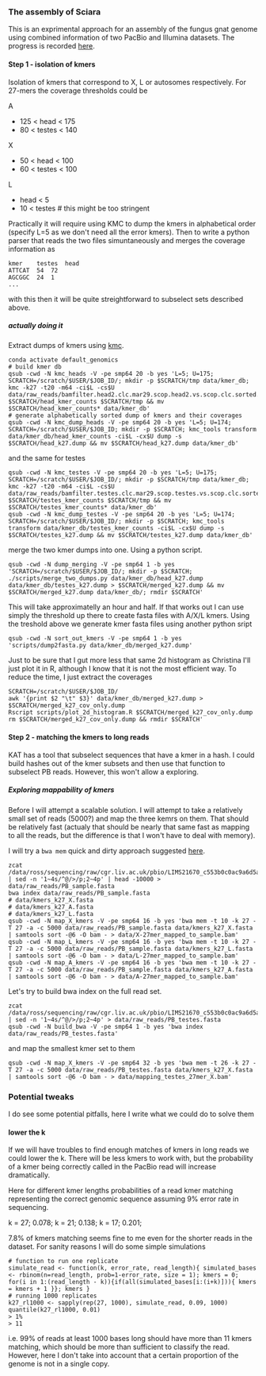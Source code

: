 ### The assembly of Sciara

This is an exprimental approach for an assembly of the fungus gnat genome using combined information of two PacBio and Illumina datasets. The progress is recorded [here](https://github.com/RossLab/projects/1).

#### Step 1 - isolation of kmers

Isolation of kmers that correspond to X, L or autosomes respectively. For 27-mers the coverage thresholds could be

A
 - 125 < head   < 175
 - 80  < testes < 140

X
 - 50  < head   < 100
 - 60  < testes < 100

L
 - head < 5
 - 10 < testes # this might be too stringent


Practically it will require using KMC to dump the kmers in alphabetical order (specify L=5 as we don't need all the error kmers). Then to write a python parser that reads the two files simuntaneously and merges the coverage information as

```
kmer	testes	head
ATTCAT	54	72
AGCGGC  24	1
...
```

with this then it will be quite streightforward to subselect sets described above.

##### actually doing it

Extract dumps of kmers using [kmc](https://github.com/refresh-bio/KMC).

```
conda activate default_genomics
# build kmer db
qsub -cwd -N kmc_heads -V -pe smp64 20 -b yes 'L=5; U=175; SCRATCH=/scratch/$USER/$JOB_ID/; mkdir -p $SCRATCH/tmp data/kmer_db; kmc -k27 -t20 -m64 -ci$L -cs$U data/raw_reads/bamfilter.head2.clc.mar29.scop.head2.vs.scop.clc.sorted.bam.InIn.fq.gz $SCRATCH/head_kmer_counts $SCRATCH/tmp && mv $SCRATCH/head_kmer_counts* data/kmer_db'
# generate alphabetically sorted dump of kmers and their coverages
qsub -cwd -N kmc_dump_heads -V -pe smp64 20 -b yes 'L=5; U=174; SCRATCH=/scratch/$USER/$JOB_ID; mkdir -p $SCRATCH; kmc_tools transform data/kmer_db/head_kmer_counts -ci$L -cx$U dump -s $SCRATCH/head_k27.dump && mv $SCRATCH/head_k27.dump data/kmer_db'
```

and the same for testes

```
qsub -cwd -N kmc_testes -V -pe smp64 20 -b yes 'L=5; U=175; SCRATCH=/scratch/$USER/$JOB_ID/; mkdir -p $SCRATCH/tmp data/kmer_db; kmc -k27 -t20 -m64 -ci$L -cs$U data/raw_reads/bamfilter.testes.clc.mar29.scop.testes.vs.scop.clc.sorted.bam.InIn.fq.gz $SCRATCH/testes_kmer_counts $SCRATCH/tmp && mv $SCRATCH/testes_kmer_counts* data/kmer_db'
qsub -cwd -N kmc_dump_testes -V -pe smp64 20 -b yes 'L=5; U=174; SCRATCH=/scratch/$USER/$JOB_ID/; mkdir -p $SCRATCH; kmc_tools transform data/kmer_db/testes_kmer_counts -ci$L -cx$U dump -s $SCRATCH/testes_k27.dump && mv $SCRATCH/testes_k27.dump data/kmer_db'
```

merge the two kmer dumps into one. Using a python script.

```
qsub -cwd -N dump_merging -V -pe smp64 1 -b yes 'SCRATCH=/scratch/$USER/$JOB_ID/; mkdir -p $SCRATCH; ./scripts/merge_two_dumps.py data/kmer_db/head_k27.dump data/kmer_db/testes_k27.dump > $SCRATCH/merged_k27.dump && mv $SCRATCH/merged_k27.dump data/kmer_db/; rmdir $SCRATCH'
```

This will take approximatelly an hour and half. If that works out I can use simply the threshold up there to create fasta files with A/X/L kmers. Using the treshold above we generate kmer fasta files using another python sript

```
qsub -cwd -N sort_out_kmers -V -pe smp64 1 -b yes 'scripts/dump2fasta.py data/kmer_db/merged_k27.dump'
```

Just to be sure that I gut more less that same 2d histogram as Christina I'll just plot it in R, although I know that it is not the most efficient way. To reduce the time, I just extract the coverages

```
SCRATCH=/scratch/$USER/$JOB_ID/
awk '{print $2 "\t" $3}' data/kmer_db/merged_k27.dump > $SCRATCH/merged_k27_cov_only.dump 
Rscript scripts/plot_2d_histogram.R $SCRATCH/merged_k27_cov_only.dump 
rm $SCRATCH/merged_k27_cov_only.dump && rmdir $SCRATCH'
```

#### Step 2 - matching the kmers to long reads

KAT has a tool that subselect sequences that have a kmer in a hash. I could build hashes out of the kmer subsets and then use that function to subselect PB reads. However, this won't allow a exploring.

##### Exploring mappability of kmers

Before I will attempt a scalable solution. I will attempt to take a relatively small set of reads (5000?) and map the three kemrs on them. That should be relatively fast (actualy that should be nearly that same fast as mapping to all the reads, but the difference is that I won't have to deal with memory).

I will try a `bwa mem` quick and dirty approach suggested [here](https://bioinformatics.stackexchange.com/a/7299/57).

```
zcat /data/ross/sequencing/raw/cgr.liv.ac.uk/pbio/LIMS21670_c553b0c0ac9a6d5a/1/FilteredSubreads/subreads.fastq.gz | sed -n '1~4s/^@/>/p;2~4p' | head -10000 > data/raw_reads/PB_sample.fasta
bwa index data/raw_reads/PB_sample.fasta
# data/kmers_k27_X.fasta
# data/kmers_k27_A.fasta
# data/kmers_k27_L.fasta
qsub -cwd -N map_X_kmers -V -pe smp64 16 -b yes 'bwa mem -t 10 -k 27 -T 27 -a -c 5000 data/raw_reads/PB_sample.fasta data/kmers_k27_X.fasta | samtools sort -@6 -O bam - > data/X-27mer_mapped_to_sample.bam'
qsub -cwd -N map_L_kmers -V -pe smp64 16 -b yes 'bwa mem -t 10 -k 27 -T 27 -a -c 5000 data/raw_reads/PB_sample.fasta data/kmers_k27_L.fasta | samtools sort -@6 -O bam - > data/L-27mer_mapped_to_sample.bam'
qsub -cwd -N map_A_kmers -V -pe smp64 16 -b yes 'bwa mem -t 10 -k 27 -T 27 -a -c 5000 data/raw_reads/PB_sample.fasta data/kmers_k27_A.fasta | samtools sort -@6 -O bam - > data/A-27mer_mapped_to_sample.bam'
```


Let's try to build bwa index on the full read set.

```
zcat /data/ross/sequencing/raw/cgr.liv.ac.uk/pbio/LIMS21670_c553b0c0ac9a6d5a/1/FilteredSubreads/subreads.fastq.gz | sed -n '1~4s/^@/>/p;2~4p' > data/raw_reads/PB_testes.fasta
qsub -cwd -N build_bwa -V -pe smp64 1 -b yes 'bwa index data/raw_reads/PB_testes.fasta'
```

and map the smallest kmer set to them

```
qsub -cwd -N map_X_kmers -V -pe smp64 32 -b yes 'bwa mem -t 26 -k 27 -T 27 -a -c 5000 data/raw_reads/PB_testes.fasta data/kmers_k27_X.fasta | samtools sort -@6 -O bam - > data/mapping_testes_27mer_X.bam'
```

### Potential tweaks

I do see some potential pitfalls, here I write what we could do to solve them

#### lower the k

If we will have troubles to find enough matches of kmers in long reads we could lower the k. There will be less kmers to work with, but the probability of a kmer being correctly called in the PacBio read will increase dramatically.

Here for different kmer lengths probabilities of a read kmer matching representing the correct genomic sequence assuming 9% error rate in sequencing.

k = 27; 0.078;
k = 21; 0.138;
k = 17; 0.201;
 
7.8% of kmers matching seems fine to me even for the shorter reads in the dataset. For sanity reasons I will do some simple simulations

```{R}
# function to run one replicate
simulate_read <- function(k, error_rate, read_length){ simulated_bases <- rbinom(n=read_length, prob=1-error_rate, size = 1); kmers = 0; for(i in 1:(read_length - k)){if(all(simulated_bases[i:(i+k)])){ kmers = kmers + 1 }}; kmers }
# running 1000 replicates
k27_rl1000 <- sapply(rep(27, 1000), simulate_read, 0.09, 1000)
quantile(k27_rl1000, 0.01)
> 1% 
> 11 
```

i.e. 99% of reads at least 1000 bases long should have more than 11 kmers matching, which should be more than sufficient to classify the read. However, here I don't take into account that a certain proportion of the genome is not in a single copy.
